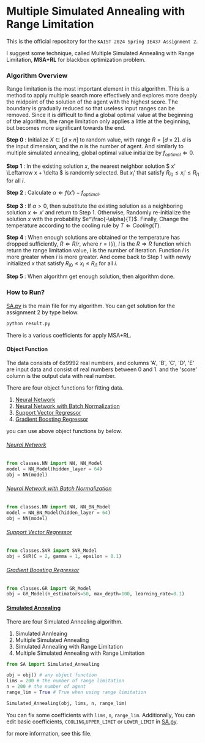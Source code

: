 # Multiple Simulated Annealing with Range Limitation
This is the official repository for the `KAIST 2024 Spring IE437 Assignment 2`.

I suggest some technique, called Multiple Simulated Annealing with Range Limitation, **MSA+RL** for blackbox optimization problem.

### Algorithm Overview
Range limitation is the most important element in this algorithm. This is a method to apply multiple search more effectively and explores more deeply the midpoint of the solution of the agent with the highest score. The boundary is gradually reduced so that useless input ranges can be removed. Since it is difficult to find a global optimal value at the beginning of the algorithm, the range limitation only applies a little at the beginning, but becomes more significant towards the end.

**Step 0** : Initialize $X \in [d \times n]$ to random value, with range $R = [d \times 2]$. $d$ is the input dimension, and the $n$ is the number of agent. And similarly to multiple simulated annealing, global optimal value initialize by $f_{optimal} \Leftarrow 0$.

**Step 1** : In the existing solution $x$, the nearest neighbor solution $ x' \Leftarrow x + \delta $ is randomly selected. But $x_{i}'$ that satisfy $R_{i0} \leq x_{i}' \leq R_{i1}$ for all $i$.  

**Step 2** : Calculate $\alpha \Leftarrow f(x') - f_{optimal}$.

**Step 3** : If $\alpha > 0$, then substitute the existing solution as a neighboring solution $x \Leftarrow x'$ and return to Step 1. Otherwise, Randomly re-initialize the solution $x$ with the probability $e^\frac{-\alpha}{T}$. Finally, Change the temperature according to the cooling rule by $T \Leftarrow Cooling(T)$.

**Step 4** : When enough solutions are obtained or the temperature has dropped sufficiently, $R \Leftarrow R / r$, where $r = l(i)$, $l$ is the $R \Rightarrow R$ function which return the range limitation value, $i$ is the number of iteration. Function $l$ is more greater when $i$ is more greater. And come back to Step 1 with newly initialized $x$ that satisfy $R_{i0} \leq x_{i} \leq R_{i1}$ for all $i$.

**Step 5** : When algorithm get enough solution, then algorithm done.


### How to Run?
[SA.py](./classes/SA.py) is the main file for my algorithm. You can get solution for the assignment 2 by type below.

```bash
python result.py
```

There is a various coefficients for apply MSA+RL.

#### Object Function
The data consists of 6x9992 real numbers, and columns 'A', 'B', 'C', 'D', 'E' are input data and consist of real numbers between 0 and 1. and the 'score' column is the output data with real number.

There are four object functions for fitting data.

1. [Neural Network](./classes/NN.py)
2. [Neural Network with Batch Normalization](./classes/NN.py)
3. [Support Vector Regressor](./classes/SVR.py)
4. [Gradient Boosting Regressor](./classes/GR.py)

you can use above object functions by below.

###### [Neural Network](./classes/NN.py)
```python
from classes.NN import NN, NN_Model
model = NN_Model(hidden_layer = 64)
obj = NN(model)
```

###### [Neural Network with Batch Normalization](./classes/NN.py)
```python
from classes.NN import NN, NN_BN_Model
model = NN_BN_Model(hidden_layer = 64)
obj = NN(model)
```

###### [Support Vector Regressor](./classes/SVR.py)
```python
from classes.SVR import SVR_Model
obj = SVR(C = 2, gamma = 1, epsilon = 0.1)
```

###### [Gradient Boosting Regressor](./classes/GR.py)
```python
from classes.GR import GR_Model
obj = GR_Model(n_estimators=50, max_depth=100, learning_rate=0.1)
```

#### [Simulated Annealing](./classes/SA.py)
There are four Simulated Annealing algorithm.

1. Simulated Annleaing
2. Multiple Simulated Annealing
3. Simulated Annealing with Range Limitation
4. Multiple Simulated Annealing with Range Limitation

```python
from SA import Simulated_Annealing

obj = obj() # any object function
lims = 200 # the number of range limitation
n = 200 # the number of agent
range_lim = True # True when using range limitation

Simulated_Annealing(obj, lims, n, range_lim)
```
You can fix some coefficients with `lims`, `n`, `range_lim`. Additionally, You can edit basic coefficients, `COOLING`,`UPPER_LIMIT` or `LOWER_LIMIT` in [SA.py](./classes/SA.py).

for more information, see this file.